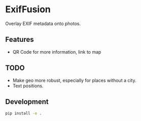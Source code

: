 # ExifFusion

Overlay EXIF metadata onto photos.

## Features
- QR Code for more information, link to map

## TODO
- Make geo more robust, especially for places without a city.
- Text positions.

## Development
```bash
pip install -e .
```
